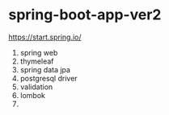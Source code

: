 # spring-boot-app-ver2

https://start.spring.io/

1. spring web
2. thymeleaf
3. spring data jpa
4. postgresql driver
5. validation
6. lombok
7. 